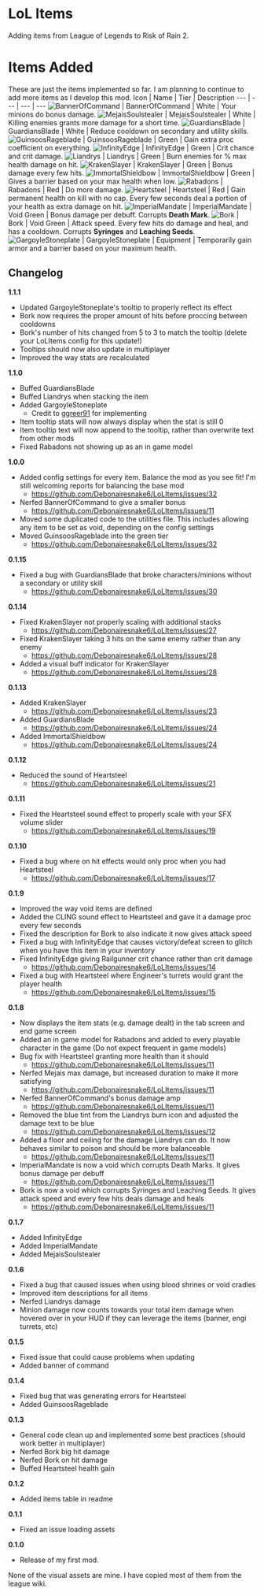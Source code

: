 # LoL Items

Adding items from League of Legends to Risk of Rain 2.

# Items Added
These are just the items implemented so far. I am planning to continue to add more items as I develop this mod.
Icon | Name | Tier | Description
--- | --- | --- | ---
![BannerOfCommand](https://static.wikia.nocookie.net/leagueoflegends/images/a/a4/Banner_of_Command_item_HD.png/revision/latest/scale-to-width-down/64?cb=20201104170517) | BannerOfCommand | White | Your minions do bonus damage.
![MejaisSoulstealer](https://static.wikia.nocookie.net/leagueoflegends/images/8/88/Mejai%27s_Soulstealer_item_HD.png/revision/latest/scale-to-width-down/64?cb=20221103165010) | MejaisSoulstealer | White | Killing enemies grants more damage for a short time.
![GuardiansBlade](https://static.wikia.nocookie.net/leagueoflegends/images/f/f2/Guardian%27s_Blade_item.png/revision/latest?cb=20221019163250) | GuardiansBlade | White | Reduce cooldown on secondary and utility skills.
![GuinsoosRageblade](https://static.wikia.nocookie.net/leagueoflegends/images/6/64/Guinsoo%27s_Rageblade_item_HD.png/revision/latest/scale-to-width-down/64?cb=20201110230134) | GuinsoosRageblade | Green | Gain extra proc coefficient on everything.
![InfinityEdge](https://static.wikia.nocookie.net/leagueoflegends/images/a/aa/Infinity_Edge_item_HD.png/revision/latest/scale-to-width-down/64?cb=20221230173431) | InfinityEdge | Green | Crit chance and crit damage.
![Liandrys](https://static.wikia.nocookie.net/leagueoflegends/images/3/30/Liandry%27s_Anguish_item.png/revision/latest?cb=20201118211533) | Liandrys | Green | Burn enemies for % max health damage on hit.
![KrakenSlayer](https://static.wikia.nocookie.net/leagueoflegends/images/e/e9/Kraken_Slayer_item_HD.png/revision/latest/scale-to-width-down/64?cb=20201110232124) | KrakenSlayer | Green | Bonus damage every few hits.
![ImmortalShieldbow](https://static.wikia.nocookie.net/leagueoflegends/images/2/2b/Immortal_Shieldbow_item.png/revision/latest?cb=20201118205028) | ImmortalShieldbow | Green | Gives a barrier based on your max health when low.
![Rabadons](https://static.wikia.nocookie.net/leagueoflegends/images/c/c5/Rabadon%27s_Deathcap_item.png/revision/latest?cb=20201118205704) | Rabadons | Red | Do more damage.
![Heartsteel](https://static.wikia.nocookie.net/leagueoflegends/images/8/87/Heartsteel_item_HD.png/revision/latest/scale-to-width-down/64?cb=20221115195510) | Heartsteel | Red | Gain permanent health on kill with no cap. Every few seconds deal a portion of your health as extra damage on hit.
![ImperialMandate](https://static.wikia.nocookie.net/leagueoflegends/images/b/bc/Imperial_Mandate_item.png/revision/latest?cb=20201104212814) | ImperialMandate | Void Green | Bonus damage per debuff. Corrupts **Death Mark**.
![Bork](https://static.wikia.nocookie.net/leagueoflegends/images/2/2f/Blade_of_the_Ruined_King_item.png/revision/latest?cb=20221210230042) | Bork | Void Green | Attack speed. Every few hits do damage and heal, and has a cooldown. Corrupts **Syringes** and **Leaching Seeds**.
![GargoyleStoneplate](https://static.wikia.nocookie.net/leagueoflegends/images/6/62/Gargoyle_Stoneplate_item_HD.png/revision/latest/scale-to-width-down/64?cb=20221230182936) | GargoyleStoneplate | Equipment | Temporarily gain armor and a barrier based on your maximum health.

## Changelog

**1.1.1**
* Updated GargoyleStoneplate's tooltip to properly reflect its effect
* Bork now requires the proper amount of hits before proccing between cooldowns
* Bork's number of hits changed from 5 to 3 to match the tooltip (delete your LoLItems config for this update!)
* Tooltips should now also update in multiplayer
* Improved the way stats are recalculated

**1.1.0**

* Buffed GuardiansBlade
* Buffed Liandrys when stacking the item
* Added GargoyleStoneplate
  * Credit to [ggreer91](https://github.com/ggreer91) for implementing
* Item tooltip stats will now always display when the stat is still 0
* Item tooltip text will now append to the tooltip, rather than overwrite text from other mods
* Fixed Rabadons not showing up as an in game model

**1.0.0**

* Added config settings for every item. Balance the mod as you see fit! I'm still welcoming reports for balancing the base mod
  * https://github.com/Debonairesnake6/LoLItems/issues/32
* Nerfed BannerOfCommand to give a smaller bonus
  * https://github.com/Debonairesnake6/LoLItems/issues/11
* Moved some duplicated code to the utilities file. This includes allowing any item to be set as void, depending on the config settings
* Moved GuinsoosRageblade into the green tier
  * https://github.com/Debonairesnake6/LoLItems/issues/32

**0.1.15**

* Fixed a bug with GuardiansBlade that broke characters/minions without a secondary or utility skill
  * https://github.com/Debonairesnake6/LoLItems/issues/30

**0.1.14**

* Fixed KrakenSlayer not properly scaling with additional stacks
  * https://github.com/Debonairesnake6/LoLItems/issues/27
* Fixed KrakenSlayer taking 3 hits on the same enemy rather than any enemy
  * https://github.com/Debonairesnake6/LoLItems/issues/28
* Added a visual buff indicator for KrakenSlayer
  * https://github.com/Debonairesnake6/LoLItems/issues/28

**0.1.13**

* Added KrakenSlayer
  * https://github.com/Debonairesnake6/LoLItems/issues/23
* Added GuardiansBlade
  * https://github.com/Debonairesnake6/LoLItems/issues/24
* Added ImmortalShieldbow
  * https://github.com/Debonairesnake6/LoLItems/issues/24

**0.1.12**

* Reduced the sound of Heartsteel
  * https://github.com/Debonairesnake6/LoLItems/issues/21

**0.1.11**

* Fixed the Heartsteel sound effect to properly scale with your SFX volume slider
  * https://github.com/Debonairesnake6/LoLItems/issues/19

**0.1.10**

* Fixed a bug where on hit effects would only proc when you had Heartsteel
  * https://github.com/Debonairesnake6/LoLItems/issues/17

**0.1.9**

* Improved the way void items are defined
* Added the CLING sound effect to Heartsteel and gave it a damage proc every few seconds
* Fixed the description for Bork to also indicate it now gives attack speed
* Fixed a bug with InfinityEdge that causes victory/defeat screen to glitch when you have this item in your inventory
* Fixed InfinityEdge giving Railgunner crit chance rather than crit damage
  * https://github.com/Debonairesnake6/LoLItems/issues/14
* Fixed a bug with Heartsteel where Engineer's turrets would grant the player health
  * https://github.com/Debonairesnake6/LoLItems/issues/15

**0.1.8**

* Now displays the item stats (e.g. damage dealt) in the tab screen and end game screen
* Added an in game model for Rabadons and added to every playable character in the game (Do not expect frequent in game models)
* Bug fix with Heartsteel granting more health than it should
  * https://github.com/Debonairesnake6/LoLItems/issues/11
* Nerfed Mejais max damage, but increased duration to make it more satisfying
  * https://github.com/Debonairesnake6/LoLItems/issues/11
* Nerfed BannerOfCommand's bonus damage amp
  * https://github.com/Debonairesnake6/LoLItems/issues/11
* Removed the blue tint from the Liandrys burn icon and adjusted the damage text to be blue
  * https://github.com/Debonairesnake6/LoLItems/issues/12
* Added a floor and ceiling for the damage Liandrys can do. It now behaves similar to poison and should be more balanceable
  * https://github.com/Debonairesnake6/LoLItems/issues/11
* ImperialMandate is now a void which corrupts Death Marks. It gives bonus damage per debuff
  * https://github.com/Debonairesnake6/LoLItems/issues/11
* Bork is now a void which corrupts Syringes and Leaching Seeds. It gives attack speed and every few hits deals damage and heals
  * https://github.com/Debonairesnake6/LoLItems/issues/11

**0.1.7**

* Added InfinityEdge
* Added ImperialMandate
* Added MejaisSoulstealer

**0.1.6**

* Fixed a bug that caused issues when using blood shrines or void cradles
* Improved item descriptions for all items
* Nerfed Liandrys damage
* Minion damage now counts towards your total item damage when hovered over in your HUD if they can leverage the items (banner, engi turrets, etc)

**0.1.5**

* Fixed issue that could cause problems when updating
* Added banner of command

**0.1.4**

* Fixed bug that was generating errors for Heartsteel
* Added GuinsoosRageblade

**0.1.3**

* General code clean up and implemented some best practices (should work better in multiplayer)
* Nerfed Bork big hit damage
* Nerfed Bork on hit damage
* Buffed Heartsteel health gain

**0.1.2**

* Added items table in readme

**0.1.1**

* Fixed an issue loading assets

**0.1.0**

* Release of my first mod.

None of the visual assets are mine. I have copied most of them from the league wiki.

